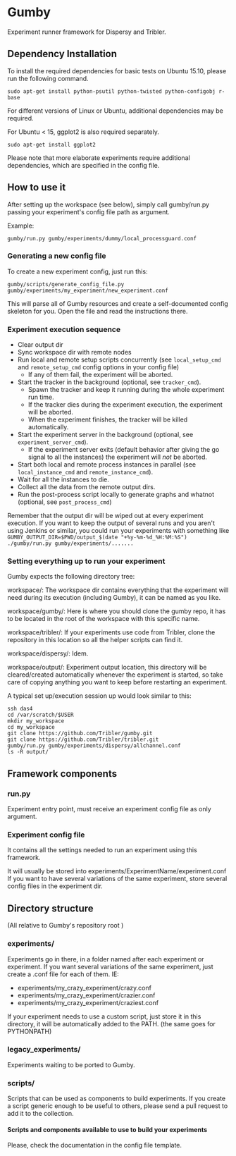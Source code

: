 Gumby
=====

Experiment runner framework for Dispersy and Tribler.

## Dependency Installation ##
To install the required dependencies for basic tests on Ubuntu 15.10, please run the following command.
```
sudo apt-get install python-psutil python-twisted python-configobj r-base
```
For different versions of Linux or Ubuntu, additional dependencies may be required.

For Ubuntu < 15, ggplot2 is also required separately.
```
sudo apt-get install ggplot2
```

Please note that more elaborate experiments require additional dependencies, which are specified in the config file.

## How to use it ##

After setting up the workspace (see below), simply call gumby/run.py passing your experiment's config file path as argument.

Example:

```
gumby/run.py gumby/experiments/dummy/local_processguard.conf
```

### Generating a new config file ###

To create a new experiment config, just run this:

```
gumby/scripts/generate_config_file.py gumby/experiments/my_experiment/new_experiment.conf
```

 This will parse all of Gumby resources and create a self-documented config skeleton for you. Open the file and read the
 instructions there.

### Experiment execution sequence ###

 * Clear output dir
 * Sync workspace dir with remote nodes
 * Run local and remote setup scripts concurrently (see `local_setup_cmd` and `remote_setup_cmd` config options in your
   config file)
   * If any of them fail, the experiment will be aborted.
 * Start the tracker in the background (optional, see `tracker_cmd`).
   * Spawn the tracker and keep it running during the whole experiment run time.
   * If the tracker dies during the experiment execution, the experiment will be aborted.
   * When the experiment finishes, the tracker will be killed automatically.
 * Start the experiment server in the background (optional, see `experiment_server_cmd`).
   * If the experiment server exits (default behavior after giving the go signal to all the instances) the experiment
     will _not_ be aborted.
 * Start both local and remote process instances in parallel (see `local_instance_cmd` and `remote_instance_cmd`).
 * Wait for all the instances to die.
 * Collect all the data from the remote output dirs.
 * Run the post-process script locally to generate graphs and whatnot (optional, see `post_process_cmd`)

Remember that the output dir will be wiped out at every experiment execution.  If you want to keep the output of several
runs and you aren't using Jenkins or similar, you could run your experiments with something like
`GUMBY_OUTPUT_DIR=$PWD/output_$(date "+%y-%m-%d_%H:%M:%S") ./gumby/run.py gumby/experiments/.......`

### Setting everything up to run your experiment ###

Gumby expects the following directory tree:

workspace/: The workspace dir contains everything that the experiment will need during its execution (including Gumby),
it can be named as you like.

workspace/gumby/: Here is where you should clone the gumby repo, it has to be located in the root of the workspace with
this specific name.

workspace/tribler/: If your experiments use code from Tribler, clone the repository in this location so all the helper
scripts can find it.

workspace/dispersy/: Idem.

workspace/output/: Experiment output location, this directory will be cleared/created automatically whenever the
experiment is started, so take care of copying anything you want to keep before restarting an experiment.

A typical set up/execution session up would look similar to this:

```
ssh das4
cd /var/scratch/$USER
mkdir my_workspace
cd my_workspace
git clone https://github.com/Tribler/gumby.git
git clone https://github.com/Tribler/tribler.git
gumby/run.py gumby/experiments/dispersy/allchannel.conf
ls -R output/
```

## Framework components ##

### run.py ###

Experiment entry point, must receive an experiment config file as only argument.

### Experiment config file ###

It contains all the settings needed to run an experiment using this framework.

It will usually be stored into experiments/ExperimentName/experiment.conf
If you want to have several variations of the same experiment, store several config files in the experiment dir.

## Directory structure ##

(All relative to Gumby's repository root )

### experiments/ ###

Experiments go in there, in a folder named after each experiment or experiment.
If you want several variations of the same experiment, just create a .conf file for each of them. IE:
 * experiments/my_crazy_experiment/crazy.conf
 * experiments/my_crazy_experiment/crazier.conf
 * experiments/my_crazy_experiment/craziest.conf

If your experiment needs to use a custom script, just store it in this directory, it will be automatically added to
the PATH. (the same goes for PYTHONPATH)

### legacy_experiments/ ###

Experiments waiting to be ported to Gumby.

### scripts/ ###

Scripts that can be used as components to build experiments.
If you create a script generic enough to be useful to others, please send a pull request to add it to the collection.

#### Scripts and components available to use to build your experiments ####

Please, check the documentation in the config file template.
